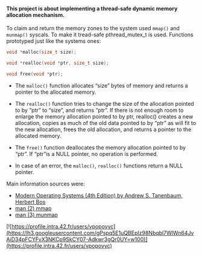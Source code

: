 #### This project is about implementing a thread-safe dynamic memory allocation mechanism.
To claim and return the memory zones to the system used ```mmap()``` and ```munmap()``` syscals. To make it tread-safe pthread_mutex_t is used. Functions prototyped just like the systems ones:
```c
void *malloc(size_t size);
```
```c
void *realloc(void *ptr, size_t size);
```
```c
void free(void *ptr);
```
* The ```malloc()``` function allocates “size” bytes of memory and returns a pointer to the allocated memory.
 
* The ```realloc()``` function tries to change the size of the allocation pointed to by “ptr” to “size”, and returns “ptr”. If there is not enough room to enlarge the memory allocation pointed to by ptr, realloc() creates a new allocation, copies as much of the old data pointed to by “ptr” as will fit to the new allocation, frees the old allocation, and returns a pointer to the allocated memory.
 
* The ```free()``` function deallocates the memory allocation pointed to by “ptr”. If “ptr”is a NULL pointer, no operation is performed.
 
* In case of an error, the ```malloc()```, ```realloc()``` functions return a NULL pointer.

Main information sources were:
* [Modern Operating Systems (4th Edition) by Andrew S. Tanenbaum, Herbert Bos](https://www.amazon.com/Modern-Operating-Systems-Andrew-Tanenbaum/dp/013359162X)
* [man (2) mmap](https://linux.die.net/man/2/mmap)
* [man (3) munmap](https://linux.die.net/man/3/munmap)


[![https://profile.intra.42.fr/users/vpopovyc](https://lh3.googleusercontent.com/gPspq5E1uQBEpIz98Nbqbl7WlWn64JvAiD34pFCYFvX3NKCp9SkCY07-Adkwr3gQr0UY=w100)](https://profile.intra.42.fr/users/vpopovyc) 
